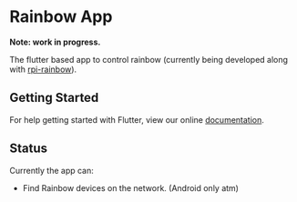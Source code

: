 # Rainbow App

**Note: work in progress.**

The flutter based app to control rainbow (currently being developed along with
[rpi-rainbow](https://github.com/leoagomes/rpi-rainbow)).

## Getting Started

For help getting started with Flutter, view our online
[documentation](https://flutter.io/).

## Status

Currently the app can:

* Find Rainbow devices on the network. (Android only atm)